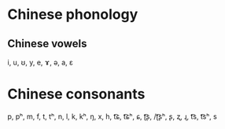 # Chinese phonology

## Chinese vowels
i, u, ʊ, y, e, ɤ, ə, a, ε

# Chinese consonants
p, pʰ, m, f, t, tʰ, n, l, k, kʰ, ŋ, x, h, t͡ɕ, t͡ɕʰ, ɕ, ʈ͡ʂ, /ʈ͡ʂʰ, ʂ, ʐ, ɻ, t͡s, t͡sʰ, s